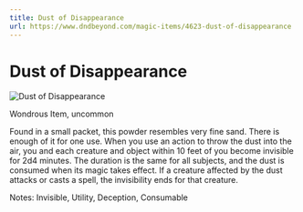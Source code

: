 ```yaml
---
title: Dust of Disappearance
url: https://www.dndbeyond.com/magic-items/4623-dust-of-disappearance
---
```


# Dust of Disappearance

![Dust of Disappearance](dust-of-disappearance.png)

Wondrous Item, uncommon

Found in a small packet, this powder resembles very fine sand. There is enough of it for one use. When you use an action to throw the dust into the air, you and each creature and object within 10 feet of you become invisible for 2d4 minutes. The duration is the same for all subjects, and the dust is consumed when its magic takes effect. If a creature affected by the dust attacks or casts a spell, the invisibility ends for that creature.

Notes: Invisible, Utility, Deception, Consumable